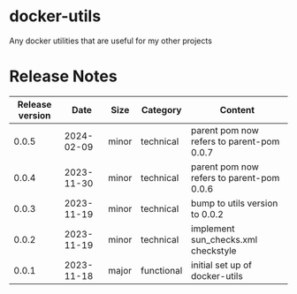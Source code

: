 # docker-utils
Any docker utilities that are useful for my other projects


# Release Notes
|Release version  |Date  |Size  | Category |Content |
|--|--|--|--|--|
|0.0.5  |2024-02-09  |minor|technical|parent pom now refers to parent-pom 0.0.7 |
|0.0.4  |2023-11-30  |minor|technical|parent pom now refers to parent-pom 0.0.6 |
|0.0.3  |2023-11-19  |minor|technical|bump to utils version to 0.0.2 |
|0.0.2  |2023-11-19  |minor|technical|implement sun_checks.xml checkstyle |
|0.0.1  |2023-11-18  |major|functional |initial set up of docker-utils |